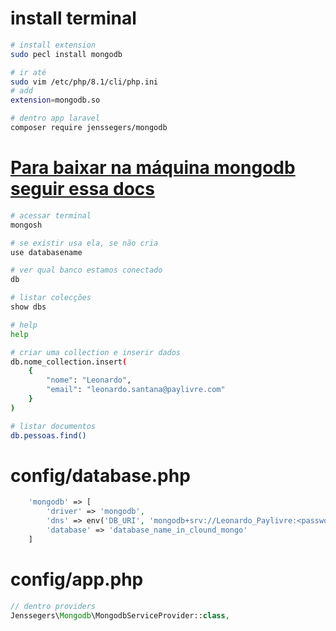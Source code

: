 # install terminal
```sh
# install extension
sudo pecl install mongodb

# ir até
sudo vim /etc/php/8.1/cli/php.ini  
# add
extension=mongodb.so

# dentro app laravel
composer require jenssegers/mongodb
```

# [Para baixar na máquina mongodb seguir essa docs](mongodb.com/docs/manual/tutorial/install-mongodb-on-ubuntu/) 
```sh
# acessar terminal
mongosh

# se existir usa ela, se não cria
use databasename

# ver qual banco estamos conectado
db

# listar colecções
show dbs

# help
help

# criar uma collection e inserir dados
db.nome_collection.insert(
    {
        "nome": "Leonardo",
        "email": "leonardo.santana@paylivre.com"
    }
)

# listar documentos
db.pessoas.find()
```


# config/database.php
```php
    'mongodb' => [
        'driver' => 'mongodb',
        'dns' => env('DB_URI', 'mongodb+srv://Leonardo_Paylivre:<password>@cluster0.q4ecgjs.mongodb.net/?retryWrites=true&w=majority'),
        'database' => 'database_name_in_clound_mongo'
    ]
```

# config/app.php
```php
// dentro providers
Jenssegers\Mongodb\MongodbServiceProvider::class,
```

